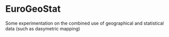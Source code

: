 # EuroGeoStat
Some experimentation on the combined use of geographical and statistical data (such as dasymetric mapping)
